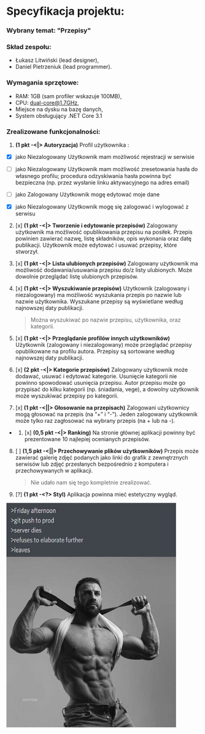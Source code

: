 # Specyfikacja projektu:

### Wybrany temat: "Przepisy"
### Skład zespołu:
- Łukasz Litwiński (lead designer),
- Daniel Pietrzeniuk (lead programmer).

### Wymagania sprzętowe:
- RAM: 1GB (sam profiler wskazuje 100MB),
- CPU: dual-core@1.7GHz,
- Miejsce na dysku na bazę danych,
- System obsługujący .NET Core 3.1

### Zrealizowane funkcjonalności:
1. __(1 pkt -<|> Autoryzacja)__ Profil użytkownika :
- [x] jako Niezalogowany Użytkownik mam możliwość rejestracji w serwisie
- [ ]  jako Niezalogowany Użytkownik mam możliwość zresetowania hasła do własnego profilu; procedura odzyskiwania hasła powinna być bezpieczna (np. przez wysłanie linku aktywacyjnego na adres email)
- [ ]  jako Zalogowany Użytkownik mogę edytować moje dane
- [x]  jako Niezalogowany Użytkownik mogę się zalogować i wylogować z serwisu


2. [x]  __(1 pkt -<|> Tworzenie i edytowanie przepisów)__ Zalogowany użytkownik ma możliwość opublikowania przepisu na posiłek. Przepis powinien zawierać nazwę, listę składników, opis wykonania oraz datę publikacji. Użytkownik może edytować i usuwać przepisy, które stworzył.

3. [x]  __(1 pkt -<|> Lista ulubionych przepisów)__ Zalogowany użytkownik ma możliwość dodawania/usuwania przepisu do/z listy ulubionych. Może dowolnie przeglądać listę ulubionych przepisów.
4. [x]  __(1 pkt -<|> Wyszukiwanie przepisów)__ Użytkownik (zalogowany i niezalogowany) ma możliwość wyszukania przepis po nazwie lub nazwie użytkownika. Wyszukane przepisy są wyświetlane według najnowszej daty publikacji.
    > Można wyszukiwać po nazwie przepisu, użytkownika, oraz kategorii.
5. [x]  __(1 pkt -<|> Przeglądanie profilów innych użytkowników)__ Użytkownik (zalogowany i niezalogowany) może przeglądać przepisy opublikowane na profilu autora. Przepisy są sortowane według najnowszej daty publikacji.
6. [x]  __(2 pkt -<|> Kategorie przepisów)__ Zalogowany użytkownik może dodawać, usuwać i edytować kategorie. Usunięcie kategorii nie powinno spowodować usunięcia przepisu. Autor przepisu może go przypisać do kilku kategorii (np. śniadania, vege), a dowolny użytkownik może wyszukiwać przepisy po kategorii.
7. [x]  __(1 pkt -<||> Głosowanie na przepisach)__ Zalogowani użytkownicy mogą głosować na przepis (na “+” i “-”). Jeden zalogowany użytkownik może tylko raz zagłosować na wybrany przepis (na + lub na -).
- 1. [x]  __(0,5 pkt -<|> Ranking)__ Na stronie głównej aplikacji powinny być prezentowane 10 najlepiej ocenianych przepisów.
8. [ ]  __(1,5 pkt -<||> Przechowywanie plików użytkowników)__ Przepis może zawierać galerię zdjęć podanych jako linki do grafik z zewnętrznych serwisów lub zdjęć przesłanych bezpośrednio z komputera i przechowywanych w aplikacji.
    >Nie udało nam się tego kompletnie zrealizować.

9. [?]  __(1 pkt -<?> Styl)__ Aplikacja powinna mieć estetyczny wygląd.

![](GitPush.png)
